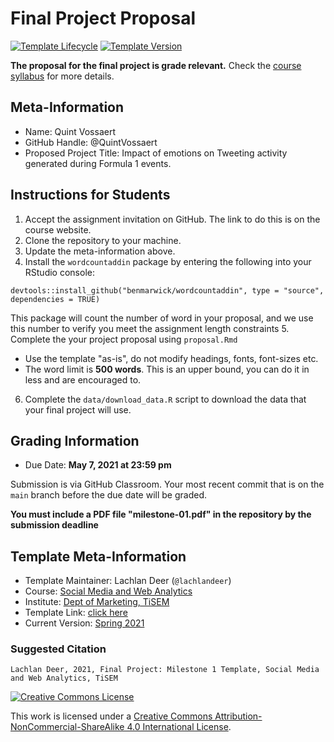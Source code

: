 # Final Project Proposal

[![Template Lifecycle](https://img.shields.io/badge/lifecycle-maturing-blue.svg)](https://www.tidyverse.org/lifecycle/#maturing)
[![Template Version](https://img.shields.io/badge/version-2021-green.svg)]()

**The proposal for the final project is grade relevant.**
Check the [course syllabus](https://tisem-digital-marketing.github.io/2021-smwa/assets/syllabus.pdf) for more details.

## Meta-Information 

* Name: Quint Vossaert
* GitHub Handle: @QuintVossaert
* Proposed Project Title: Impact of emotions on Tweeting activity generated during Formula 1 events.

## Instructions for Students

1. Accept the assignment invitation on GitHub. The link to do this is on the course website.
2. Clone the repository to your machine.
3. Update the meta-information above.
4. Install the `wordcountaddin` package by entering the following into your RStudio console:
```{r}
devtools::install_github("benmarwick/wordcountaddin", type = "source", dependencies = TRUE)
```
This package will count the number of word in your proposal, and we use this number to verify you meet the assignment length constraints
5. Complete the your project proposal using `proposal.Rmd`
  * Use the template "as-is", do not modify headings, fonts, font-sizes etc.
  * The word limit is **500 words**. This is an upper bound, you can do it in less and are encouraged to.
6. Complete the `data/download_data.R` script to download the data that your final project will use.

## Grading Information

* Due Date: **May 7, 2021 at 23:59 pm**

Submission is via GitHub Classroom.
Your most recent commit that is on the `main` branch before the due date will be graded.

**You must include a PDF file "milestone-01.pdf" in the repository by the submission deadline**

## Template Meta-Information

*   Template Maintainer: Lachlan Deer (`@lachlandeer`)
*   Course: [Social Media and Web Analytics](https://github.com/tisem-social-media)
*   Institute: [Dept of Marketing, TiSEM](https://www.tilburguniversity.edu/about/schools/economics-and-management/organization/departments/marketing)
*   Template Link: [click here](https://github.com/tisem-digital-marketing/project-milestone-01)
*   Current Version: [Spring 2021](https://tisem-digital-marketing.github.io/2021-smwa/)

### Suggested Citation

```
Lachlan Deer, 2021, Final Project: Milestone 1 Template, Social Media and Web Analytics, TiSEM
```

<a rel="license" href="http://creativecommons.org/licenses/by-nc-sa/4.0/"><img alt="Creative Commons License" style="border-width:0" src="https://i.creativecommons.org/l/by-nc-sa/4.0/88x31.png" /></a><br />

This work is licensed under a <a rel="license" href="http://creativecommons.org/licenses/by-nc-sa/4.0/">Creative Commons Attribution-NonCommercial-ShareAlike 4.0 International License</a>.